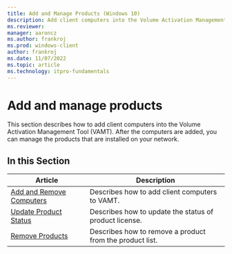 ```yaml
---
title: Add and Manage Products (Windows 10)
description: Add client computers into the Volume Activation Management Tool (VAMT). After you add the computers, you can manage the products that are installed on your network.
ms.reviewer: 
manager: aaroncz
ms.author: frankroj
ms.prod: windows-client
author: frankroj
ms.date: 11/07/2022
ms.topic: article
ms.technology: itpro-fundamentals
---
```


# Add and manage products

This section describes how to add client computers into the Volume Activation Management Tool (VAMT). After the computers are added, you can manage the products that are installed on your network.

## In this Section

|Article |Description |
|-------|------------|
|[Add and Remove Computers](add-remove-computers-vamt.md) |Describes how to add client computers to VAMT. |
|[Update Product Status](update-product-status-vamt.md) |Describes how to update the status of product license. |
|[Remove Products](remove-products-vamt.md) |Describes how to remove a product from the product list. |
